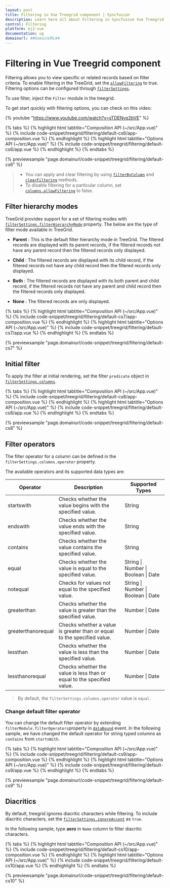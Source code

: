 ```yaml
---
layout: post
title: Filtering in Vue Treegrid component | Syncfusion
description: Learn here all about Filtering in Syncfusion Vue Treegrid component of Syncfusion Essential JS 2 and more.
control: Filtering 
platform: ej2-vue
documentation: ug
domainurl: ##DomainURL##
---
```


# Filtering in Vue Treegrid component

Filtering allows you to view specific or related records based on filter criteria. To enable filtering in the TreeGrid, set the [`allowFiltering`](https://ej2.syncfusion.com/vue/documentation/api/treegrid/#allowfiltering) to true. Filtering options can be configured through [`filterSettings`](https://ej2.syncfusion.com/vue/documentation/api/treegrid/#filtersettings).

To use filter, inject the `Filter` module in the treegrid.

To get start quickly with filtering options, you can check on this video:

{% youtube "https://www.youtube.com/watch?v=sTDENvq2bVE" %}

{% tabs %}
{% highlight html tabtitle="Composition API (~/src/App.vue)" %}
{% include code-snippet/treegrid/filtering/default-cs6/app-composition.vue %}
{% endhighlight %}
{% highlight html tabtitle="Options API (~/src/App.vue)" %}
{% include code-snippet/treegrid/filtering/default-cs6/app.vue %}
{% endhighlight %}
{% endtabs %}
        
{% previewsample "page.domainurl/code-snippet/treegrid/filtering/default-cs6" %}

> * You can apply and clear filtering by using [`filterByColumn`](https://ej2.syncfusion.com/vue/documentation/api/treegrid/#filterbycolumn) and [`clearFiltering`](https://ej2.syncfusion.com/vue/documentation/api/treegrid/#clearfiltering) methods.
> * To disable filtering for a particular column, set
[`columns.allowFiltering`](https://ej2.syncfusion.com/vue/documentation/api/treegrid/column/#allowfiltering) to false.

## Filter hierarchy modes

TreeGrid provides support for a set of filtering modes with [`filterSettings.filterHierarchyMode`](https://ej2.syncfusion.com/vue/documentation/api/treegrid/filterSettingsModel/#hierarchymode) property.
The below are the type of filter mode available in TreeGrid.

* **Parent** : This is the default filter hierarchy mode in TreeGrid. The filtered records are displayed with its parent records, if the filtered records not have any parent record then the filtered records only displayed.

* **Child** : The filtered records are displayed with its child record, if the filtered records not have any child record then the filtered records only displayed.

* **Both** : The filtered records are displayed with its both parent and child record, if the filtered records not have any parent and child record then the filtered records only displayed.

* **None** : The filtered records are only displayed.

{% tabs %}
{% highlight html tabtitle="Composition API (~/src/App.vue)" %}
{% include code-snippet/treegrid/filtering/default-cs7/app-composition.vue %}
{% endhighlight %}
{% highlight html tabtitle="Options API (~/src/App.vue)" %}
{% include code-snippet/treegrid/filtering/default-cs7/app.vue %}
{% endhighlight %}
{% endtabs %}
        
{% previewsample "page.domainurl/code-snippet/treegrid/filtering/default-cs7" %}

## Initial filter

To apply the filter at initial rendering, set the filter `predicate` object in
[`filterSettings.columns`](https://ej2.syncfusion.com/vue/documentation/api/treegrid/filterSettingsModel/#columns).

{% tabs %}
{% highlight html tabtitle="Composition API (~/src/App.vue)" %}
{% include code-snippet/treegrid/filtering/default-cs8/app-composition.vue %}
{% endhighlight %}
{% highlight html tabtitle="Options API (~/src/App.vue)" %}
{% include code-snippet/treegrid/filtering/default-cs8/app.vue %}
{% endhighlight %}
{% endtabs %}
        
{% previewsample "page.domainurl/code-snippet/treegrid/filtering/default-cs8" %}

## Filter operators

The filter operator for a column can be defined in the `filterSettings.columns.operator` property.

The available operators and its supported data types are:

Operator |Description |Supported Types
-----|-----|-----
startswith |Checks whether the value begins with the specified value. |String
endswith |Checks whether the value ends with the specified value. |String
contains |Checks whether the value contains the specified value. |String
equal |Checks whether the value is equal to the specified value. |String &#124; Number &#124; Boolean &#124; Date
notequal |Checks for values not equal to the specified value. |String &#124; Number &#124; Boolean &#124; Date
greaterthan |Checks whether the value is greater than the specified value. |Number &#124; Date
greaterthanorequal|Checks whether a value is greater than or equal to the specified value. |Number &#124; Date
lessthan |Checks whether the value is less than the specified value. |Number &#124; Date
lessthanorequal |Checks whether the value is less than or equal to the specified value. |Number &#124; Date

> By default, the `filterSettings.columns.operator` value is `equal`.

### Change default filter operator

You can change the default filter operator by extending `filterModule.filterOperators`property in [`dataBound`](https://ej2.syncfusion.com/vue/documentation/api/treegrid#databound) event. In the following sample, we have changed the default operator for string typed columns as `contains` from `startsWith`.

{% tabs %}
{% highlight html tabtitle="Composition API (~/src/App.vue)" %}
{% include code-snippet/treegrid/filtering/default-cs9/app-composition.vue %}
{% endhighlight %}
{% highlight html tabtitle="Options API (~/src/App.vue)" %}
{% include code-snippet/treegrid/filtering/default-cs9/app.vue %}
{% endhighlight %}
{% endtabs %}
        
{% previewsample "page.domainurl/code-snippet/treegrid/filtering/default-cs9" %}

## Diacritics

By default, treegrid ignores diacritic characters while filtering. To include diacritic characters, set the [`filterSettings.ignoreAccent`](https://ej2.syncfusion.com/vue/documentation/api/treegrid/filterSettingsModel/#ignoreaccent) as `true`.

In the following sample, type **aero** in `Name` column to filter diacritic characters.

{% tabs %}
{% highlight html tabtitle="Composition API (~/src/App.vue)" %}
{% include code-snippet/treegrid/filtering/default-cs10/app-composition.vue %}
{% endhighlight %}
{% highlight html tabtitle="Options API (~/src/App.vue)" %}
{% include code-snippet/treegrid/filtering/default-cs10/app.vue %}
{% endhighlight %}
{% endtabs %}
        
{% previewsample "page.domainurl/code-snippet/treegrid/filtering/default-cs10" %}